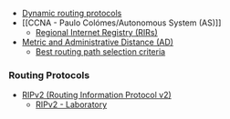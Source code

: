 
- [Dynamic routing protocols](Dynamic%20routing%20protocols.md)
- [[CCNA - Paulo Colómes/Autonomous System (AS)]]
	- [Regional Internet Registry (RIRs)](Regional%20Internet%20Registry%20(RIRs).md)
- [Metric and Administrative Distance (AD)](Metric%20and%20Administrative%20Distance%20(AD).md)
	- [Best routing path selection criteria](Best%20routing%20path%20selection%20criteria.md)


### Routing Protocols
- [RIPv2 (Routing Information Protocol v2)](RIPv2%20(Routing%20Information%20Protocol%20v2).md)
	- [RIPv2 - Laboratory](RIPv2%20-%20Laboratory.md)